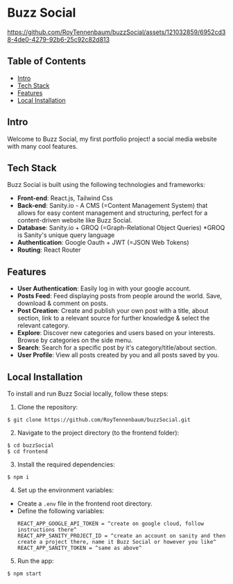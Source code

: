 # Buzz Social


https://github.com/RoyTennenbaum/buzzSocial/assets/121032859/6952cd38-4de0-4279-92b6-25c92c82d813


## Table of Contents
- [Intro](#intro)
- [Tech Stack](#tech-stack)
- [Features](#features)
- [Local Installation](#local-installation)

## Intro
Welcome to Buzz Social, my first portfolio project! a social media website with many cool features.

## Tech Stack
Buzz Social is built using the following technologies and frameworks:
- **Front-end**: React.js, Tailwind Css
- **Back-end**: Sanity.io - A CMS (=Content Management System) that allows for easy content management and structuring, perfect for a content-driven website like Buzz Social.
- **Database**: Sanity.io + GROQ (=Graph-Relational Object Queries) *GROQ is Sanity's unique query language
- **Authentication**: Google Oauth + JWT (=JSON Web Tokens)
- **Routing**: React Router

## Features
- **User Authentication**: Easily log in with your google account.
- **Posts Feed**: Feed displaying posts from people around the world. Save, download & comment on posts.
- **Post Creation**: Create and publish your own post with a title, about section, link to a relevant source for further knowledge & select the relevant category.
- **Explore**: Discover new categories and users based on your interests. Browse by categories on the side menu.
- **Search**: Search for a specific post by it's category/title/about section.
- **User Profile**: View all posts created by you and all posts saved by you.

## Local Installation
To install and run Buzz Social locally, follow these steps:

1. Clone the repository:
```
$ git clone https://github.com/RoyTennenbaum/buzzSocial.git
```
2. Navigate to the project directory (to the frontend folder):
```
$ cd buzzSocial
$ cd frontend
```
3. Install the required dependencies:
```
$ npm i
```
4. Set up the environment variables:
- Create a `.env` file in the frontend root directory.
- Define the following variables:
  ```
  REACT_APP_GOOGLE_API_TOKEN = ^create on google cloud, follow instructions there^
  REACT_APP_SANITY_PROJECT_ID = ^create an account on sanity and then create a project there, name it Buzz Social or however you like^
  REACT_APP_SANITY_TOKEN = ^same as above^
  ```
5. Run the app:
```
$ npm start
```
